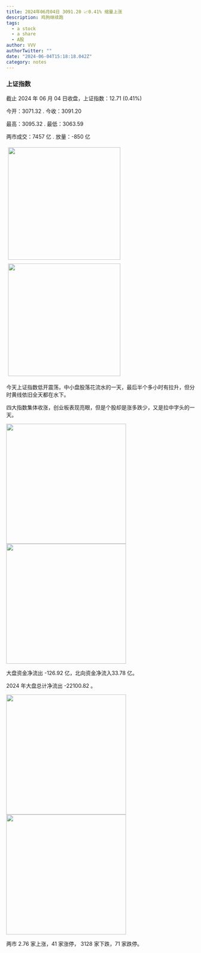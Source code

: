 ```yaml
---
title: 2024年06月04日 3091.20 📈0.41% 缩量上涨
description: 鸡狗继续跑
tags:
  - a stock
  - a share
  - A股
author: VVV
authorTwitter: ""
date: "2024-06-04T15:18:18.042Z"
category: notes
---
```


### 上证指数

截止 2024 年 06 月 04 日收盘，上证指数：<span class="font-semibold text-r-5">12.71 (0.41%)</span>

今开：<span class="font-semibold text-g-5">3071.32 </span> . 今收：<span class="font-semibold text-r-5">3091.20 </span>

最高：<span class="font-semibold text-r-5">3095.32 </span> . 最低：<span class="font-semibold text-g-5">3063.59 </span>

两市成交：<span class="font-semibold">7457 亿</span> . 放量：<span class="font-semibold text-g-5">-850 亿</span>

<img src="/images/uploads/2024-06/20240604-zs-sh.png" style="width: 300px;display:inline-block;margin: 5px">
<img src="/images/uploads/2024-06/20240604-zs-sh-rk.png" style="width: 300px;display:inline-block;margin: 5px">

今天上证指数低开震荡，中小盘股落花流水的一天，最后半个多小时有拉升，但分时黄线依旧全天都在水下。

四大指数集体收涨，创业板表现亮眼，但是个股却是涨多跌少，又是拉中字头的一天。

<img src="/images/uploads/2024-06/20240604-zs-global.png" width="320">
<img src="/images/uploads/2024-06/20240604-zs-bs.png" width="320">

大盘资金净流出 <span class="font-semibold text-g-5">-126.92 亿</span>，北向资金净流入<span class="font-semibold text-r-5">33.78 亿</span>。

2024 年大盘总计净流出 <span class="font-semibold text-g-8">-22100.82 </span>。

<img src="/images/uploads/2024-06/20240604-zs-as.png" width="320">
<img src="/images/uploads/2024-06/20240604-zs-zdtj.png" width="320">

两市 <span class="text-r-6">2.76</span> 家上涨，41 家涨停， <span class="font-semibold text-g-6">3128</span> 家下跌，71 家跌停。
